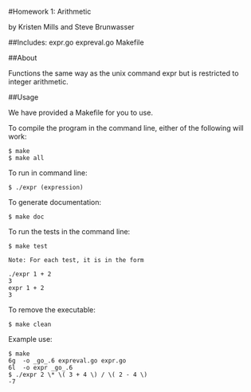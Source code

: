 #Homework 1: Arithmetic 

by Kristen Mills and Steve Brunwasser

##Includes:
	expr.go
 	expreval.go
	Makefile

##About

Functions the same way as the unix command expr but 
is restricted to integer
arithmetic.

##Usage

We have provided a Makefile for you to use.

To compile the program in the command line, either of 
the following will work:

	$ make
	$ make all

To run in command line:
	
	$ ./expr (expression)

To generate documentation:
	
	$ make doc

To run the tests in the command line:

	$ make test
	
	Note: For each test, it is in the form 
	
	./expr 1 + 2
	3
	expr 1 + 2
	3 

To remove the executable:
	
	$ make clean

Example use:

	$ make
	6g  -o _go_.6 expreval.go expr.go 
	6l  -o expr _go_.6
	$ ./expr 2 \* \( 3 + 4 \) / \( 2 - 4 \)
	-7
